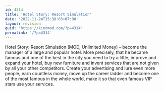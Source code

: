 ```yaml
---
id: 4314
title: 'Hotel Story: Resort Simulation'
date: '2022-11-24T15:38:03+07:00'
layout: revision
guid: 'https://kindmod.com/?p=4314'
permalink: '/?p=4314'
---
```


Hotel Story: Resort Simulation (MOD, Unlimited Money) – become the manager of a large and popular hotel. More precisely, that he became famous and one of the best in the city you need to try a little, improve and expand your hotel, buy new furniture and invent services that are not given by all your other competitors. Create your advertising and lure even more people, earn countless money, move up the career ladder and become one of the most famous in the whole world, make it so that even famous VIP stars use your services.